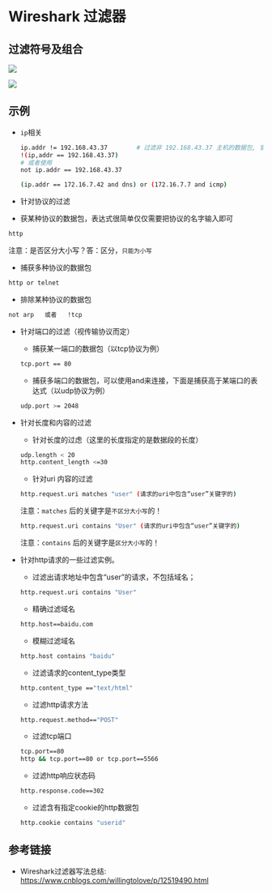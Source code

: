 # Wireshark 过滤器

## 过滤符号及组合

![](https://cdn.jsdelivr.net/gh/AGou-ops/images/2020/wireshark-01.png)

![](https://cdn.jsdelivr.net/gh/AGou-ops/images/2020/wireshark-02.png)

## 示例

- `ip`相关

    ```bash
    ip.addr != 192.168.43.37		# 过滤非 192.168.43.37 主机的数据包, 官方不推荐使用该格式, 可能会出现漏包的现象.
    !(ip,addr == 192.168.43.37)
    # 或者使用
    not ip.addr == 192.168.43.37

    (ip.addr == 172.16.7.42 and dns) or (172.16.7.7 and icmp) 
    ```

-  针对协议的过滤

  - 获某种协议的数据包，表达式很简单仅仅需要把协议的名字输入即可

  ```bash
  http
  ```

  注意：是否区分大小写？答：区分，`只能为小写`

  - 捕获多种协议的数据包

  ```bash
  http or telnet
  ```

  - 排除某种协议的数据包

  ```bash
  not arp   或者   !tcp
  ```

-  针对端口的过滤（视传输协议而定）

   - 捕获某一端口的数据包（以tcp协议为例）

   ```bash
   tcp.port == 80
   ```

   - 捕获多端口的数据包，可以使用and来连接，下面是捕获高于某端口的表达式（以udp协议为例）

   ```bash
   udp.port >= 2048
   ```

-  针对长度和内容的过滤

   - 针对长度的过虑（这里的长度指定的是数据段的长度）

   ```bash
   udp.length < 20   
   http.content_length <=30
   ```

   - 针对uri 内容的过滤

   ```bash
   http.request.uri matches "user" (请求的uri中包含“user”关键字的)
   ```

   注意：`matches` 后的关键字是`不区分大小写`的！

   ```bash
   http.request.uri contains "User" (请求的uri中包含“user”关键字的)
   ```

   注意：`contains` 后的关键字是`区分大小写`的！

-  针对http请求的一些过滤实例。

   - 过滤出请求地址中包含“user”的请求，不包括域名；

   ```bash
   http.request.uri contains "User"
   ```

   - 精确过滤域名

   ```bash
   http.host==baidu.com
   ```

   - 模糊过滤域名

   ```bash
   http.host contains "baidu"
   ```

   - 过滤请求的content_type类型

   ```bash
   http.content_type =="text/html"
   ```

   - 过滤http请求方法

   ```bash
   http.request.method=="POST"
   ```

   - 过滤tcp端口

   ```bash
   tcp.port==80
   http && tcp.port==80 or tcp.port==5566
   ```

   - 过滤http响应状态码

   ```bash
   http.response.code==302
   ```

   - 过滤含有指定cookie的http数据包

   ```bash
   http.cookie contains "userid"
   ```

## 参考链接

- Wireshark过滤器写法总结:  https://www.cnblogs.com/willingtolove/p/12519490.html

